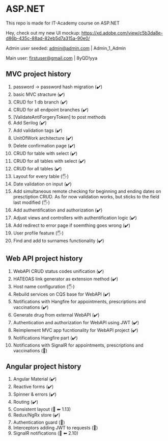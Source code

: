 # ASP.NET
This repo is made for IT-Academy course on ASP.NET

Hey, check out my new UI mockup: https://xd.adobe.com/view/c5b3da8e-d86b-435c-88ad-82eb5d7a315a-90e0/

Admin user seeded: admin@admin.com | Admin_1_Admin

Main user: firstuser@gmail.com | 8yQD!yya

  ## MVC project history
  1. password -> password hash migration (✔️)
  2. basic MVC stracture (✔️)
  3. CRUD for 1 db branch (✔️)
  4. CRUD for all endpoint branches (✔️)
  5. [ValidateAntiForgeryToken] to post methods
  6. Add Serilog (✔️)
  7. Add validation tags (✔️)
  8. UnitOfWork architecture (✔️)
  9. Delete confirmation page (✔️)
  10. CRUD for table with select (✔️)
  11. CRUD for all tables with select (✔️)
  12. CRUD for all tables (✔️)
  13. Layout for every table (🖐) 
  14. Date validation on input (✔️)
  15. Add simultaneous remote checking for 
	beginning and ending dates on presctiption CRUD.
	As for now validation works, but sticks to the field
	last modified (🖐) 
  16. Add authentification and authorization (✔️)
  17. Adjust views and controllers with authentification logic (✔️)
  18. Add redirect to error page if soemthing goes wrong (✔️)
  19. User profile feature (🖐) 
  20. Find and add to surnames functionality (✔️)
  ## Web API project history
  1. WebAPI CRUD status codes unification (✔️)
  2. HATEOAS link generator as extension method (✔️)
  3. Host name configuration (🖐) 
  4. Rebuild services on CQS base for WebAPI (✔️)
  5. Notifications with Hangfire for appointments, prescriptions and vaccinations (✔️)
  6. Generate drug from external WebAPI (✔️)
  7. Authentication and authorization for WebAPI using JWT (✔️)
  8. Reimplement MVC app fucntionality for WebAPI project (✔️)
  9. Notifications Hangfire part (✔️)
  10. Notifications with SignalR for appointments, prescriptions and vaccinations (🚧)
  ## Angular project history
  1. Angular Material (✔️)
  2. Reactive forms (✔️)
  3. Spinner & errors (✔️)
  4. Routing (✔️)
  5. Consistent layout (🚧 ⬅ 1.13)
  6. Redux/NgRx store (✔️)
  7. Authentication guard (🚧)
  8. Interceptors adding JWT to requests (🚧)
  9. SignalR notifications (🚧 ⬅ 2.10)
